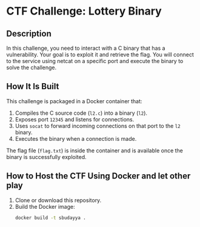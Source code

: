 # CTF Challenge: Lottery Binary

## Description

In this challenge, you need to interact with a C binary 
that has a vulnerability. Your goal is to exploit it and 
retrieve the flag. You will connect to the service using 
netcat on a specific port and execute the binary to solve 
the challenge.

## How It Is Built

This challenge is packaged in a Docker container that:
1. Compiles the C source code (`l2.c`) into a binary (`l2`).
2. Exposes port `12345` and listens for connections.
3. Uses `socat` to forward incoming connections on that 
   port to the `l2` binary.
4. Executes the binary when a connection is made.

The flag file (`flag.txt`) is inside the container and is 
available once the binary is successfully exploited.

## How to Host the CTF Using Docker and let other play

1. Clone or download this repository.
2. Build the Docker image:
   ```bash
   docker build -t sbudayya .

